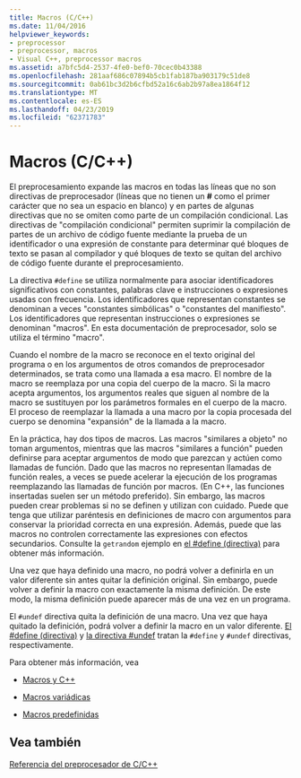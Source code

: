 ```yaml
---
title: Macros (C/C++)
ms.date: 11/04/2016
helpviewer_keywords:
- preprocessor
- preprocessor, macros
- Visual C++, preprocessor macros
ms.assetid: a7bfc5d4-2537-4fe0-bef0-70cec0b43388
ms.openlocfilehash: 281aaf686c07894b5cb1fab187ba903179c51de8
ms.sourcegitcommit: 0ab61bc3d2b6cfbd52a16c6ab2b97a8ea1864f12
ms.translationtype: MT
ms.contentlocale: es-ES
ms.lasthandoff: 04/23/2019
ms.locfileid: "62371783"
---
```

# <a name="macros-cc"></a>Macros (C/C++)
El preprocesamiento expande las macros en todas las líneas que no son directivas de preprocesador (líneas que no tienen un **#** como el primer carácter que no sea un espacio en blanco) y en partes de algunas directivas que no se omiten como parte de un compilación condicional. Las directivas de "compilación condicional" permiten suprimir la compilación de partes de un archivo de código fuente mediante la prueba de un identificador o una expresión de constante para determinar qué bloques de texto se pasan al compilador y qué bloques de texto se quitan del archivo de código fuente durante el preprocesamiento.

La directiva `#define` se utiliza normalmente para asociar identificadores significativos con constantes, palabras clave e instrucciones o expresiones usadas con frecuencia. Los identificadores que representan constantes se denominan a veces "constantes simbólicas" o "constantes del manifiesto". Los identificadores que representan instrucciones o expresiones se denominan "macros". En esta documentación de preprocesador, solo se utiliza el término "macro".

Cuando el nombre de la macro se reconoce en el texto original del programa o en los argumentos de otros comandos de preprocesador determinados, se trata como una llamada a esa macro. El nombre de la macro se reemplaza por una copia del cuerpo de la macro. Si la macro acepta argumentos, los argumentos reales que siguen al nombre de la macro se sustituyen por los parámetros formales en el cuerpo de la macro. El proceso de reemplazar la llamada a una macro por la copia procesada del cuerpo se denomina "expansión" de la llamada a la macro.

En la práctica, hay dos tipos de macros. Las macros "similares a objeto" no toman argumentos, mientras que las macros "similares a función" pueden definirse para aceptar argumentos de modo que parezcan y actúen como llamadas de función. Dado que las macros no representan llamadas de función reales, a veces se puede acelerar la ejecución de los programas reemplazando las llamadas de función por macros. (En C++, las funciones insertadas suelen ser un método preferido). Sin embargo, las macros pueden crear problemas si no se definen y utilizan con cuidado. Puede que tenga que utilizar paréntesis en definiciones de macro con argumentos para conservar la prioridad correcta en una expresión. Además, puede que las macros no controlen correctamente las expresiones con efectos secundarios. Consulte la `getrandom` ejemplo en [el #define (directiva)](../preprocessor/hash-define-directive-c-cpp.md) para obtener más información.

Una vez que haya definido una macro, no podrá volver a definirla en un valor diferente sin antes quitar la definición original. Sin embargo, puede volver a definir la macro con exactamente la misma definición. De este modo, la misma definición puede aparecer más de una vez en un programa.

El `#undef` directiva quita la definición de una macro. Una vez que haya quitado la definición, podrá volver a definir la macro en un valor diferente. [El #define (directiva)](../preprocessor/hash-define-directive-c-cpp.md) y [la directiva #undef](../preprocessor/hash-undef-directive-c-cpp.md) tratan la `#define` y `#undef` directivas, respectivamente.

Para obtener más información, vea

- [Macros y C++](../preprocessor/macros-and-cpp.md)

- [Macros variádicas](../preprocessor/variadic-macros.md)

- [Macros predefinidas](../preprocessor/predefined-macros.md)

## <a name="see-also"></a>Vea también

[Referencia del preprocesador de C/C++](../preprocessor/c-cpp-preprocessor-reference.md)